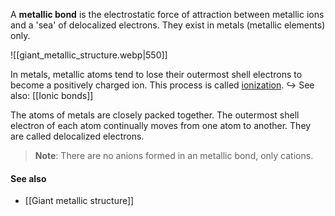 A **metallic bond** is the electrostatic force of attraction between metallic ions and a 'sea' of delocalized electrons. They exist in metals (metallic elements) only.

![[giant_metallic_structure.webp|550]]

In metals, metallic atoms tend to lose their outermost shell electrons to become a positively charged ion. This process is called <u>ionization</u>.
↪️ See also: [[Ionic bonds]]

The atoms of metals are closely packed together. The outermost shell electron of each atom continually moves from one atom to another. They are called delocalized electrons.

> **Note**:
> There are no anions formed in an metallic bond, only cations.

#### See also
- [[Giant metallic structure]]
